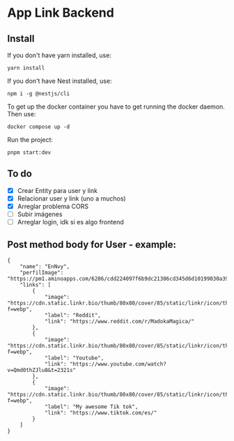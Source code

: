 # App Link Backend

##  Install
If you don't have yarn installed, use:
```
yarn install
```
If you don't have Nest installed, use:
```
npm i -g @nestjs/cli
```
To get up the docker container you have to get running the docker daemon. Then use:
```
docker compose up -d
```
Run the project:
```
pnpm start:dev
```

## To do
- [x] Crear Entity para user y link
- [x] Relacionar user y link (uno a muchos)
- [x] Arreglar problema CORS
- [ ] Subir imágenes 
- [ ] Arreglar login, idk si es algo frontend

## Post method body for User - example:
```
{
    "name": "EnNvy",
    "perfilImage": "https://pm1.aminoapps.com/6286/cdd224097f6b9dc21306cd345d6d10199030a393_00.jpg",
    "links": [
        {
            "image": "https://cdn.static.linkr.bio/thumb/80x80/cover/85/static/linkr/icon/thumbnails/33.Reddit.png?f=webp",
            "label": "Reddit",
            "link": "https://www.reddit.com/r/MadokaMagica/"
        },
        {
            "image": "https://cdn.static.linkr.bio/thumb/80x80/cover/85/static/linkr/icon/thumbnails/9.YouTube.png?f=webp",
            "label": "Youtube",
            "link": "https://www.youtube.com/watch?v=Qmd0thZJlu8&t=2321s"
        },
        {
            "image": "https://cdn.static.linkr.bio/thumb/80x80/cover/85/static/linkr/icon/thumbnails/6.tiltok.png?f=webp",
            "label": "My awesome Tik tok",
            "link": "https://www.tiktok.com/es/"
        }
    ]
}
```